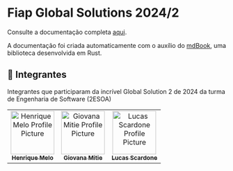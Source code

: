 # Fiap Global Solutions 2024/2

Consulte a documentação completa [aqui](https://hemelo.github.io/global-solutions-2-2024/).

A documentação foi criada automaticamente com o auxílio do [mdBook](https://github.com/rust-lang/mdBook), uma biblioteca desenvolvida em Rust.


<h2 id="colab">🤝 Integrantes </h2>

Integrantes que participaram da incrível Global Solution 2 de 2024 da turma de Engenharia de Software (2ESOA)

<table>
  <tr>
    <td align="center">
      <a href="https://github.com/hemelo">
        <img src="https://avatars.githubusercontent.com/u/68973850?v=4" width="100px;" alt="Henrique Melo Profile Picture"/><br>
        <sub>
          <b>Henrique Melo</b>
        </sub>
      </a>
    </td>
    <td align="center">
      <a href="https://github.com/giovanamitie">
        <img src="https://avatars.githubusercontent.com/u/164270092?v=4" width="100px;" alt="Giovana Mitie Profile Picture"/><br>
        <sub>
          <b>Giovana Mitie</b>
        </sub>
      </a>
    </td>
    <td align="center">
      <a href="https://github.com/lucasScardone">
        <img src="https://avatars.githubusercontent.com/u/63477186?v=4" width="100px;" alt="Lucas Scardone Profile Picture"/><br>
        <sub>
          <b>Lucas Scardone</b>
        </sub>
      </a>
    </td>
  </tr>
</table>
